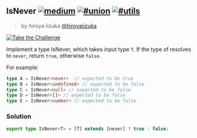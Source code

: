 ## IsNever [![medium](https://camo.githubusercontent.com/5ce31e72531641f77d1326a930f048d15cdfab80dfb45b4d6f7b4176ea21bfc2/68747470733a2f2f696d672e736869656c64732e696f2f62616467652f2d6d656469756d2d643939303161)](https://camo.githubusercontent.com/5ce31e72531641f77d1326a930f048d15cdfab80dfb45b4d6f7b4176ea21bfc2/68747470733a2f2f696d672e736869656c64732e696f2f62616467652f2d6d656469756d2d643939303161) [![#union](https://camo.githubusercontent.com/ae11d6e75818932afbc61ddbb0b0cebe6adc1c89984f3ef527ed256b1b61a9ae/68747470733a2f2f696d672e736869656c64732e696f2f62616467652f2d253233756e696f6e2d393939)](https://camo.githubusercontent.com/ae11d6e75818932afbc61ddbb0b0cebe6adc1c89984f3ef527ed256b1b61a9ae/68747470733a2f2f696d672e736869656c64732e696f2f62616467652f2d253233756e696f6e2d393939) [![#utils](https://camo.githubusercontent.com/19c18d5c0af2355a0a18e958ef902bd158ac3c2ede946b4d746a966c8fa8431a/68747470733a2f2f696d672e736869656c64732e696f2f62616467652f2d2532337574696c732d393939)](https://camo.githubusercontent.com/19c18d5c0af2355a0a18e958ef902bd158ac3c2ede946b4d746a966c8fa8431a/68747470733a2f2f696d672e736869656c64732e696f2f62616467652f2d2532337574696c732d393939)

> by hiroya iizuka [@hiroyaiizuka](https://github.com/hiroyaiizuka)

[![Take the Challenge](https://camo.githubusercontent.com/4fed78c46bb6102dcab12f301c6d2de5ecd5f7772181e2ba3c20d561040cb823/68747470733a2f2f696d672e736869656c64732e696f2f62616467652f2d54616b652532307468652532304368616c6c656e67652d3331373863363f6c6f676f3d74797065736372697074266c6f676f436f6c6f723d7768697465)](https://tsch.js.org/1042/play)

Implement a type IsNever, which takes input type `T`. If the type of resolves to `never`, return `true`, otherwise `false`.

For example:

```ts
type A = IsNever<never>  // expected to be true
type B = IsNever<undefined> // expected to be false
type C = IsNever<null> // expected to be false
type D = IsNever<[]> // expected to be false
type E = IsNever<number> // expected to be false
```

### Solution

```ts
export type IsNever<T> = [T] extends [never] ? true : false;
```

